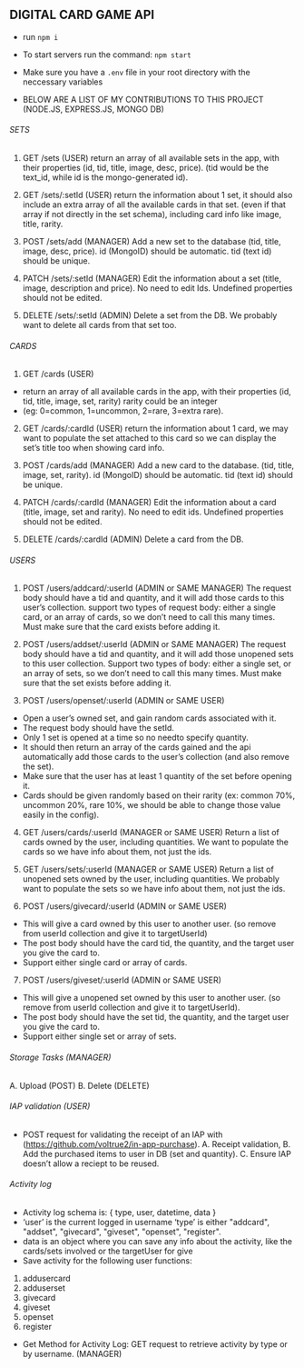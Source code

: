 ## DIGITAL CARD GAME API

- run `npm i`

- To start servers run the command: `npm start`

- Make sure you have a `.env` file in your root directory with the neccessary variables

- BELOW ARE A LIST OF MY CONTRIBUTIONS TO THIS PROJECT (NODE.JS, EXPRESS.JS, MONGO DB)

###### SETS
1. GET /sets (USER)
return an array of all available sets in the app, with their properties (id, tid, title, image, desc, price). (tid would be the text_id, while id is the mongo-generated id).

2. GET /sets/:setId (USER)
return the information about 1 set, it should also include an extra array of all the available cards in that set. (even if that array if not directly in the set schema), including card info like image, title, rarity. 

3. POST /sets/add (MANAGER)
Add a new set to the database (tid, title, image, desc, price). id (MongoID) should be automatic. tid (text id) should be unique.

4. PATCH /sets/:setId (MANAGER)
Edit the information about a set (title, image, description and price). No need to edit Ids. Undefined properties should not be edited.

5. DELETE /sets/:setId (ADMIN)
Delete a set from the DB. We probably want to delete all cards from that set too.


###### CARDS
1. GET /cards (USER)
- return an array of all available cards in the app, with their properties (id, tid, title, image, set, rarity) rarity could be an integer 
- (eg: 0=common, 1=uncommon, 2=rare, 3=extra rare).

2. GET /cards/:cardId (USER)
return the information about 1 card, we may want to populate the set attached to this card so we can display the set’s title too when showing card info.

3. POST /cards/add (MANAGER)
Add a new card to the database. (tid, title, image, set, rarity). id (MongoID) should be automatic. tid (text id) should be unique.

4. PATCH /cards/:cardId (MANAGER)
Edit the information about a card (title, image, set and rarity). No need to edit ids. Undefined properties should not be edited.

5. DELETE /cards/:cardId (ADMIN)
Delete a card from the DB.

###### USERS
1. POST /users/addcard/:userId (ADMIN or SAME MANAGER)
The request body should have a tid and quantity, and it will add those cards to this user’s collection. support two types of request body: either a single card, or an array of cards, so we don’t need to call this many times. Must make sure that the
card exists before adding it.


2. POST /users/addset/:userId (ADMIN or SAME MANAGER)
The request body should have a tid and quantity, and it will add those unopened sets to this user collection. Support two types of body: either a single set, or an array of sets, so we don’t need to call this many times. Must make sure that
the set exists before adding it. 

3. POST /users/openset/:userId (ADMIN or SAME USER)
- Open a user’s owned set, and gain random cards associated with it.
- The request body should have the setId. 
- Only 1 set is opened at a time so no needto specify quantity. 
- It should then return an array of the cards gained and the api automatically add those cards to the user’s collection (and also remove the set). 
- Make sure that the user has at least 1 quantity of the set before opening it. 
- Cards should be given randomly based on their rarity (ex: common 70%, uncommon 20%, rare 10%, we should be able to change those value easily in the config).

4. GET /users/cards/:userId (MANAGER or SAME USER)
Return a list of cards owned by the user, including quantities. We want to populate the cards so we have info about them, not just the ids.

5. GET /users/sets/:userId (MANAGER or SAME USER)
Return a list of unopened sets owned by the user, including quantities. We probably want to populate the sets so we have info about them, not just the ids.

6. POST /users/givecard/:userId (ADMIN or SAME USER)
- This will give a card owned by this user to another user. (so remove from userId collection and give it to targetUserId) 
- The post body should have the card tid, the quantity, and the target user you give the card to. 
- Support either single card or array of cards.

7. POST /users/giveset/:userId (ADMIN or SAME USER)
- This will give a unopened set owned by this user to another user. (so remove from userId collection and give it to targetUserId). 
- The post body should have the set tid, the quantity, and the target user you give the card to. 
- Support either single set or array of sets.


###### Storage Tasks (MANAGER)
A. Upload (POST)
B. Delete (DELETE)

###### IAP validation (USER)
- POST request for validating the receipt of an IAP with (https://github.com/voltrue2/in-app-purchase).
A. Receipt validation,
B. Add the purchased items to user in DB (set and quantity).
C. Ensure IAP doesn’t allow a reciept to be reused.

###### Activity log 
- Activity log schema is: { type, user, datetime, data }
- ‘user’ is the current logged in username ‘type’ is either "addcard", "addset", "givecard", "giveset", "openset", "register". 
- data is an object where you can save any info about the activity, like the cards/sets involved or the targetUser for give
- Save activity for the following user functions:
1. addusercard
2. adduserset
3. givecard
4. giveset
5. openset
6. register

- Get Method for Activity Log: GET request to retrieve activity by type or by username. (MANAGER)